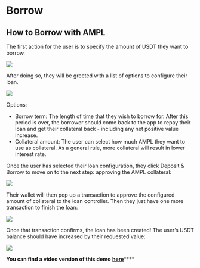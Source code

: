 # Borrow

## How to Borrow with AMPL

The first action for the user is to specify the amount of USDT they want to borrow.   


![](https://lh3.googleusercontent.com/RwGNPnybv9v7D4MmtwSNFsmIT4opYZsUmvOrfvlYFBc2CYbc4Omli0rcVRjaduU29W7ldDzai6zVPIm7sxi62PHAkti_fQpvMV_pTygLKrU1Pf2_q8RN-6Q93bVS_yq0iWpn6-oT=s0)

After doing so, they will be greeted with a list of options to configure their loan.  


![](https://lh4.googleusercontent.com/-l_IoIkBFRj-NlQuTtypZU7RKAsJT-139JIIquKAa9-eYNjv3Hm_z5QIEViNFhmI2gR3t9Jxm0o9FfiJFAJd0kPBZXDTYVZ0GifeX1FX639KJ4eCMU895mlp0C-xL7-RzX-YiEu6=s0)

Options: 

* Borrow term: The length of time that they wish to borrow for. After this period is over, the borrower should come back to the app to repay their loan and get their collateral back - including any net positive value increase.
* Collateral amount: The user can select how much AMPL they want to use as collateral. As a general rule, more collateral will result in lower interest rate.

Once the user has selected their loan configuration, they click Deposit & Borrow to move on to the next step: approving the AMPL collateral:



![](https://lh4.googleusercontent.com/usAqrJD0zIFHo_7AySzr4SSoxOfdEC4gTqW6vWJxTKlJLuEV3xDuSNJEt44IhAUAtUSNZUNFUdl2ty5VhO_8m5DEb0rEh0xCAUGqTgnuLiMcRSOkbmB4--ZSpyPYh9CB3eXLx9_r=s0)

Their wallet will then pop up a transaction to approve the configured amount of collateral to the loan controller. Then they just have one more transaction to finish the loan:  


![](https://lh5.googleusercontent.com/gR9UZe3VcUBWJevUS0QVZ3kvNIgl-KRC6IDgLcCd-dLdP2TFDRL4PiUVn-h-ItFKlMtZepkeZHQX9kH_AtdD1WjwHASPM-PqqNeNch3syXzhZdQEEtHo30DU8Qkjq5TuEVJFx2zu=s0)

Once that transaction confirms, the loan has been created! The user’s USDT balance should have increased by their requested value:

![](https://lh4.googleusercontent.com/IETG3qXeXF6mPDcUZ7FdDzQbxjQ4tOTQO97zWGb0J3jCQufay5ti2mipSiP47sbnlIsWqspmGw5z3I-84DWZt-Iz8T1Tc1xX0YTtKhCc3NeaqpISu-P2R8TAI5TTpT8Lf1zELDk2=s0)

**You can find a video version of this demo** [**here**](https://www.loom.com/share/88e686e6f786429181265c9443c0e776)\*\*\*\*


